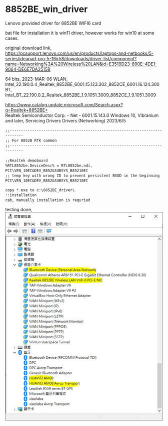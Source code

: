 # 8852BE_win_driver
Lenovo provided driver for 8852BE WIFI6 card  

bat file for installation
it is win11 driver, however works for win10 at some cases.  

original download link, https://pcsupport.lenovo.com/us/en/products/laptops-and-netbooks/5-series/ideapad-pro-5-16irh8/downloads/driver-list/component?name=Networking%3A%20Wireless%20LAN&id=E3519D23-890E-4DE1-9064-DE6E7DA2515B

64 bits, 2023-MAR-06
WLAN, Intel_22.190.0.4_Realtek_8852BE_6001.15.123.302_8852CE_6001.16.124.300
BT, Intel_BT_22.190.0.2_Realtek_8852BE_1.9.1051.3009_8852CE_1.9.1051.3009


https://www.catalog.update.microsoft.com/Search.aspx?q=Realtek+8852BE+  
Realtek Semiconductor Corp. - Net - 6001.15.143.0 	Windows 10, Vibranium and later, Servicing Drivers 	Drivers (Networking) 	2023/6/5 

```
;;----------------------------------------------------------------------------
;; For 8852B RTK common
;;----------------------------------------------------------------------------

;;Realtek demoboard
%RTL8852be.DeviceDesc% = RTL8852be.ndi, PCI\VEN_10EC&DEV_B852&SUBSYS_B85210EC
;; temp key with wrong ID to prevent persistent BSOD in the beginning PCI\VEN_10EC&DEV_B852&SUBSYS_B85210EC
```

```
copy *.exe to c:\8852BE_driver\
::installation
cab, manually installation is requried

```

testing done,  
![8852BE_Testing_done.JPG](8852BE_Testing_done.JPG)  
